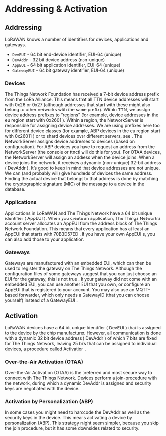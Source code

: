 # Addressing & Activation

## Addressing

LoRaWAN knows a number of identifiers for devices, applications and gateways.
* `DevEUI` - 64 bit end-device identifier, EUI-64 (unique)
* `DevAddr` - 32 bit device address (non-unique)
* `AppEUI` - 64 bit application identifier, EUI-64 (unique)
* `GatewayEUI` - 64 bit gateway identifier, EUI-64 (unique)

### Devices

The Things Network Foundation has received a 7-bit device address prefix from the LoRa Alliance. This means that all TTN device addresses will start with 0x26 or 0x27 (although addresses that start with these might also belong to other networks with the same prefix). Within TTN, we assign device address prefixes to “regions” (for example, device addresses in the eu region start with 0x2601 ). Within a region, the NetworkServer is responsible for assigning device addresses. We are using prefixes here too for different device classes (for example, ABP devices in the eu region start with 0x26011 ) or to shard devices over different servers, see .
The NetworkServer assigns device addresses to devices (based on configuration). For ABP devices you have to request an address from the NetworkServer (the console or ttnctl will do this for you). For OTAA devices, the NetworkServer will assign an address when the device joins.
When a device joins the network, it receives a dynamic (non-unique) 32-bit address ( DevAddr ). It’s good to keep in mind that device addresses are not unique. We can (and probably will) give hundreds of devices the same address. Finding the actual device that belongs to that address is done by matching the cryptographic signature (MIC) of the message to a device in the database.
### Applications

Applications in LoRaWAN and The Things Network have a 64 bit unique identifier ( AppEUI ). When you create an application, The Things Network’s account server allocates an AppEUI from the address block of The Things Network Foundation. This means that every application has at least an AppEUI that starts with 70B3D57ED . If you have your own AppEUI s, you can also add those to your application.
### Gateways

Gateways are manufactured with an embedded EUI, which can then be used to register the gateway on The Things Network. Although the configuration files of some gateways suggest that you can just choose an EUI for the gateway, this is not true . If your gateway did not come with an embedded EUI, you can use another EUI that you own, or configure an AppEUI that is registered to your account. You may also use an MQTT-based forwarder, which only needs a GatewayID (that you can choose yourself) instead of a GatewayEUI .
## Activation

LoRaWAN devices have a 64 bit unique identifier ( DevEUI ) that is assigned to the device by the chip manufacturer. However, all communication is done with a dynamic 32 bit device address ( DevAddr ) of which 7 bits are fixed for The Things Network, leaving 25 bits that can be assigned to individual devices, a procedure called Activation .
### Over-the-Air Activation (OTAA)

Over-the-Air Activation (OTAA) is the preferred and most secure way to connect with The Things Network. Devices perform a join-procedure with the network, during which a dynamic DevAddr is assigned and security keys are negotiated with the device.
### Activation by Personalization (ABP)

In some cases you might need to hardcode the DevAddr as well as the security keys in the device. This means activating a device by personalization (ABP). This strategy might seem simpler, because you skip the join procedure, but it has some downsides related to security.